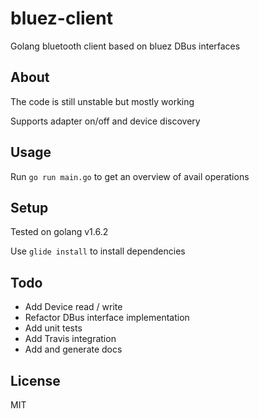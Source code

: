 # bluez-client

Golang bluetooth client based on bluez DBus interfaces

About
---

The code is still unstable but mostly working

Supports adapter on/off and device discovery

Usage
---

Run `go run main.go` to get an overview of avail operations

Setup
---

Tested on golang v1.6.2

Use `glide install` to install dependencies

Todo
---

 - Add Device read / write
 - Refactor DBus interface implementation
 - Add unit tests
 - Add Travis integration
 - Add and generate docs

License
---

MIT
